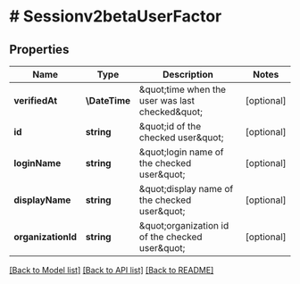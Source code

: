 # # Sessionv2betaUserFactor

## Properties

Name | Type | Description | Notes
------------ | ------------- | ------------- | -------------
**verifiedAt** | **\DateTime** | \&quot;time when the user was last checked\&quot; | [optional]
**id** | **string** | \&quot;id of the checked user\&quot; | [optional]
**loginName** | **string** | \&quot;login name of the checked user\&quot; | [optional]
**displayName** | **string** | \&quot;display name of the checked user\&quot; | [optional]
**organizationId** | **string** | \&quot;organization id of the checked user\&quot; | [optional]

[[Back to Model list]](../../README.md#models) [[Back to API list]](../../README.md#endpoints) [[Back to README]](../../README.md)
